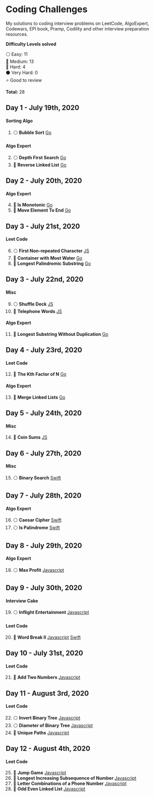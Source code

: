 # Coding Challenges
My solutions to coding interview problems on LeetCode, AlgoExpert, Codewars, EPI book, Pramp, Codility and other interview preparation resources.

__Difficulty Levels solved__

 :white_circle: Easy: 11  
 :large_blue_circle: Medium: 13  
 :red_circle: Hard: 4  
 :black_circle: Very Hard: 0  
 :star: Good to review  

 __Total:__ 28

<!-- --------------------------------------------------------------------------------------------------------------------- -->
## Day 1 - July 19th, 2020

#### Sorting Algo
1. :white_circle: __Bubble Sort__ [Go](Easy/bubbleSort/Go)

#### Algo Expert
2. :white_circle: __Depth First Search__ [Go](Easy/depthFirstSearch/Go)
3. :red_circle: __Reverse Linked List__ [Go](Hard/reverseLinkedList/Go)


<!-- --------------------------------------------------------------------------------------------------------------------- -->

## Day 2 - July 20th, 2020

#### Algo Expert
4. :large_blue_circle: __Is Monotonic__ [Go](Medium/monotonicArray/Go)
5. :large_blue_circle: __Move Element To End__ [Go](Medium/moveElementToEnd/Go)

<!-- --------------------------------------------------------------------------------------------------------------------- -->

## Day 3 - July 21st, 2020

#### Leet Code
6. :white_circle: __First Non-repeated Character__ [JS](Easy/firstNonRepeatedCharacter/Javascript)
7. :large_blue_circle: __Container with Most Water__ [Go](Medium/containerWithMostWater/Go)
8. :large_blue_circle: __Longest Palindromic Substring__ [Go](Medium/longestPalindromicSubstring/Go)

<!-- --------------------------------------------------------------------------------------------------------------------- -->


## Day 3 - July 22nd, 2020

#### Misc
9. :white_circle: __Shuffle Deck__ [JS](Easy/shuffleDeck/Javascript)
10. :large_blue_circle: __Telephone Words__ [JS](Medium/telephoneWords/Javascript)

#### Algo Expert
11. :red_circle: __Longest Substring Without Duplication__ [Go](Hard/longestSubstringWithoutDuplication/Go)
<!-- --------------------------------------------------------------------------------------------------------------------- -->
## Day 4 - July 23rd, 2020

#### Leet Code
12. :large_blue_circle: __The Kth Factor of N__ [Go](Medium/kthFactorOfN/Go)

#### Algo Expert
13. :red_circle: __Merge Linked Lists__ [Go](Hard/mergeLinkedLists/Go)
<!-- --------------------------------------------------------------------------------------------------------------------- -->
## Day 5 - July 24th, 2020

#### Misc
14. :large_blue_circle: __Coin Sums__ [JS](Medium/coinSums/Javascript)

<!-- --------------------------------------------------------------------------------------------------------------------- -->
## Day 6 - July 27th, 2020

#### Misc
15. :white_circle: __Binary Search__ [Swift](Easy/binarySearch/Swift)

<!-- --------------------------------------------------------------------------------------------------------------------- -->
## Day 7 - July 28th, 2020

#### Algo Expert
16. :white_circle: __Caesar Cipher__ [Swift](Easy/caesarCipher/Swift)
17. :white_circle: __Is Palindrome__ [Swift](Easy/isPalindrome/Swift)

<!-- --------------------------------------------------------------------------------------------------------------------- -->
## Day 8 - July 29th, 2020

#### Algo Expert
18. :white_circle: __Max Profit__ [Javascript](Easy/maxProfit/Javascript)

<!-- --------------------------------------------------------------------------------------------------------------------- -->

## Day 9 - July 30th, 2020

#### Interview Cake
19. :white_circle: __Inflight Entertainment__ [Javascript](Easy/inflightEntertainment/Javascript)

#### Leet Code
20. :red_circle: __Word Break II__ [Javascript](Hard/wordBreakII/Javascript) [Swift](Hard/wordBreakII/Swift)

<!-- --------------------------------------------------------------------------------------------------------------------- -->
## Day 10 - July 31st, 2020

#### Leet Code
21. :large_blue_circle: __Add Two Numbers__ [Javascript](Medium/addTwoNumbers/Javascript)

<!-- --------------------------------------------------------------------------------------------------------------------- -->
## Day 11 - August 3rd, 2020

#### Leet Code
22. :white_circle: __Invert Binary Tree__ [Javascript](Easy/invertBinaryTree/Javascript)
23. :white_circle: __Diameter of Binary Tree__ [Javascript](Easy/diameterBinaryTree/Javascript)
24. :large_blue_circle: __Unique Paths__ [Javascript](Medium/uniquePaths/Javascript)

<!-- --------------------------------------------------------------------------------------------------------------------- -->

## Day 12 - August 4th, 2020

#### Leet Code
25. :large_blue_circle: __Jump Game__ [Javascript](Medium/canJump/Javascript)
26. :large_blue_circle: __Longest Increasing Subsequence of Number__ [Javascript](Medium/longestIncreasingSubsequence/Javascript)
27. :large_blue_circle: __Letter Combinations of a Phone Number__ [Javascript](Medium/letterCombinationsOfPhoneNumber/Javascript)
28. :large_blue_circle: __Odd Even Linked List__ [Javascript](Medium/oddEvenLinkedList/Javascript)
